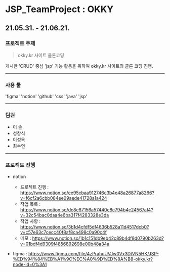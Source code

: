 # JSP_TeamProject : OKKY
21.05.31. - 21.06.21.
----
### 프로젝트 주제

> okky.kr 사이트 클론코딩

게시판 'CRUD' 중심 'jsp' 기능 활용을 위하여 okky.kr 사이트의 클론 코딩 진행.

---
### 사용 툴

'figma'
'notion' 
'github' 
'css' 
'java'
'jsp'

---

### 팀원

* 이 솔
* 성창식
* 이성욱
* 최수연

---

### 프로젝트 진행
* notion 
  * 프로젝트 진행 : https://www.notion.so/ee95cbaa912746c3b4e48a26877a8266?v=f6cf2a6cbb084ee09aede41728a1a424
  * 작업 목록 : https://www.notion.so/dc8e87156a57440e8c794b4c24567af4?v=32c54bac0daa4e6ba317f4283328e3da
  * 작업 사항 : https://www.notion.so/3b1d4cfdf5df4636b528a11d4517dcb0?v=c57e63c7cecc40f8af8ca498c0a90c4f
  * 메모 : https://www.notion.so/1b1c151db9eb42c89b4df8d0790b263d?v=01bdf4d9309f4856892698e00b48a34a

* figma : https://www.figma.com/file/4zPrahuUVJw0Vx3DtVN5HK/JSP-%ED%94%84%EB%A1%9C%EC%A0%9D%ED%8A%B8-okky.kr?node-id=0%3A1

